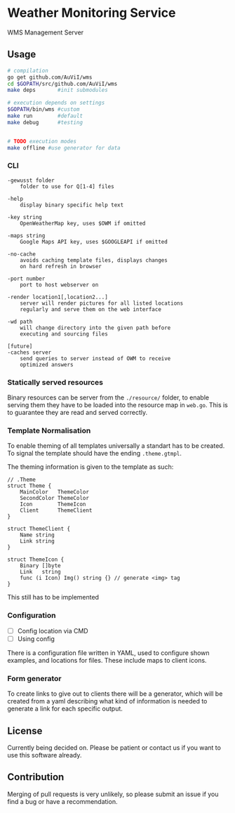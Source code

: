 # Weather Monitoring Service

WMS Management Server

## Usage

```bash
# compilation
go get github.com/AuViI/wms
cd $GOPATH/src/github.com/AuViI/wms
make deps       #init submodules

# execution depends on settings
$GOPATH/bin/wms #custom
make run        #default
make debug      #testing


# TODO execution modes
make offline #use generator for data
```

### CLI

```
-gewusst folder
    folder to use for Q[1-4] files

-help
    display binary specific help text

-key string
    OpenWeatherMap key, uses $OWM if omitted

-maps string
    Google Maps API key, uses $GOOGLEAPI if omitted

-no-cache
    avoids caching template files, displays changes
    on hard refresh in browser

-port number
    port to host webserver on

-render location1[,location2...]
    server will render pictures for all listed locations
    regularly and serve them on the web interface

-wd path
    will change directory into the given path before
    executing and sourcing files

[future]
-caches server
    send queries to server instead of OWM to receive
    optimized answers
```

### Statically served resources

Binary resources can be server from the `./resource/` folder, to enable serving them they have to be loaded into the resource map in `web.go`. This is to guarantee they are read and served correctly.

### Template Normalisation

To enable theming of all templates universally a standart has to be created. To signal the template should have the ending `.theme.gtmpl`.

The theming information is given to the template as such:

```golang
// .Theme
struct Theme {
    MainColor   ThemeColor
    SecondColor ThemeColor
    Icon        ThemeIcon
    Client      ThemeClient
}

struct ThemeClient {
    Name string
    Link string
}

struct ThemeIcon {
    Binary []byte
    Link   string
    func (i Icon) Img() string {} // generate <img> tag
}

```

This still has to be implemented

### Configuration

- [ ] Config location via CMD
- [ ] Using config

There is a configuration file written in YAML, used to configure shown examples,
and locations for files. These include maps to client icons.

### Form generator

To create links to give out to clients there will be a generator, which will be created from a yaml describing what kind of information is needed to generate a link for each specific output.

## License

Currently being decided on. Please be patient or contact us if
you want to use this software already.

## Contribution

Merging of pull requests is very unlikely, so please submit an
issue if you find a bug or have a recommendation.

